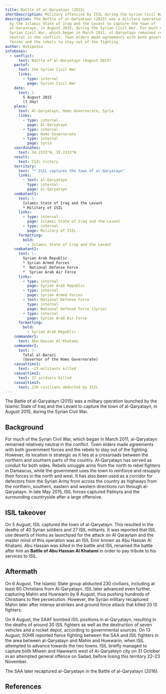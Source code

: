 ```yaml
---
title: Battle of al-Qaryatayn (2015)
shortDescription: Military offensive by ISIL during the Syrian Civil War
description: The Battle of al-Qaryatayn (2015) was a military operation launched
  by the Islamic State of Iraq and the Levant to capture the town of
  al-Qaryatayn, in August 2015, during the Syrian Civil War. For much of the
  Syrian Civil War, which began in March 2011, al-Qaryatayn remained relatively
  neutral in the conflict. Town elders made agreements with both government
  forces and the rebels to stay out of the fighting.
author: Wikipedia
infoboxes:
  - conflict:
      text: Battle of al-Qaryatayn (August 2015)
    partof:
      text: the Syrian Civil War
      links:
        - type: internal
          page: Syrian Civil War
    date:
      text: |-
        5 August 2015
        (1 day)
    place:
      text: Al-Qaryatayn, Homs Governorate, Syria
      links:
        - type: internal
          page: Al-Qaryatayn
        - type: internal
          page: Homs Governorate
        - type: internal
          page: Syria
    coordinates:
      text: 34.2333°N, 37.2333°W
    result:
      text: ISIL victory
    territory:
      text: "* ISIL captures the town of al-Qaryatayn"
      links:
        - text: al-Qaryatayn
          type: internal
          page: al-Qaryatayn
    combatant1:
      text: |-
        Islamic State of Iraq and the Levant
        * Military of ISIL
      links:
        - type: internal
          page: Islamic State of Iraq and the Levant
        - type: internal
          page: Military of ISIL
      formatting:
        bold:
          - Islamic State of Iraq and the Levant
    combatant2:
      text: |-
        Syrian Arab Republic
        * Syrian Armed Forces
        *  National Defense Force
        *  Syrian Arab Air Force
      links:
        - type: internal
          page: Syrian Arab Republic
        - type: internal
          page: Syrian Armed Forces
        - text: National Defense Force
          type: internal
          page: National Defense Force (Syria)
        - type: internal
          page: Syrian Arab Air Force
      formatting:
        bold:
          - Syrian Arab Republic
    commander1:
      text: Abu Hassan Al Khatami
    commander2:
      text: |-
        Talal al-Barazi
        (Governor of the Homs Governorate)
    casualties1:
      text: ~27 militants killed
    casualties2:
      text: 37 soldiers killed
    casualties3:
      text: 230 civilians abducted by ISIL
---
```


The Battle of al-Qaryatayn (2015) was a military operation launched by the Islamic State of Iraq and the Levant to capture the town of al-Qaryatayn, in August 2015, during the Syrian Civil War.

## Background
For much of the Syrian Civil War, which began in March 2011, al-Qaryatayn remained relatively neutral in the conflict. Town elders made agreements with both government forces and the rebels to stay out of the fighting. However, its location is strategic as it lies at a crossroads between the northern and southern parts of the country. Al-Qaryatayn has served as conduit for both sides. Rebels smuggle arms from the north to rebel fighters in Damascus, while the government uses the town to reinforce and resupply their forces in the north and west. It has also been used as a corridor for defectors from the Syrian Army from across the country as highways from the northern, southern, eastern and western directions run through al-Qaryatayn. In late May 2015, ISIL forces captured Palmyra and the surrounding countryside after a large offensive.

## ISIL takeover
On 5 August, ISIL captured the town of al-Qaryatayn. This resulted in the deaths of 40 Syrian soldiers and 27 ISIL militants. It was reported that ISIL use deserts of Homs as launchpad for the attack on Al Qaraytain and the master mind of this operation was an ISIL Emir known as Abu Hassan Al Khatami. Abu Hassan was killed in the battle and ISIL renamed the battle after him as **Battle of Abu Hassan Al Khatami** in order to pay tribute to his services to ISIL.

## Aftermath
On 6 August, The Islamic State group abducted 230 civilians, including at least 60 Christians from Al-Qaryatayn. ISIL later advanced even further, capturing Mahin and Huwwarin by 8 August, thus pushing hundreds of Christians to flee persecution. However, the Syrian military recaptured Mahin later after intense airstrikes and ground force attack that killed 20 IS fighters.

On 9 August, the SAAF bombed ISIL positions in al-Qaryatayn, resulting in the deaths of around 30 ISIL fighters as well as the destruction of seven vehicles and a rocket depot, according to governmental sources. On 13 August, SOHR reported fierce fighting between the SAA and ISIL fighters in the area between al-Qaryatayn and Mahin and Huwwarin, when ISIL attempted to advance towards the two towns. ISIL briefly managed to capture both Mheen and Hawwarin west of Al-Qaryateyn city on 31 October in an attempted general offence on Sadad, before losing this territory 22–23 November.

The SAA later recaptured al-Qaryatayn in the Battle of al-Qaryatayn (2016).

## References

